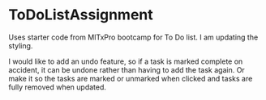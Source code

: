# ToDoListAssignment
Uses starter code from MITxPro bootcamp for To Do list.  I am updating the styling.

I would like to add an undo feature, so if a task is marked complete on accident, it can be undone rather than having to add the task again.  Or make it so the tasks are marked or unmarked when clicked and tasks are fully removed when updated.

